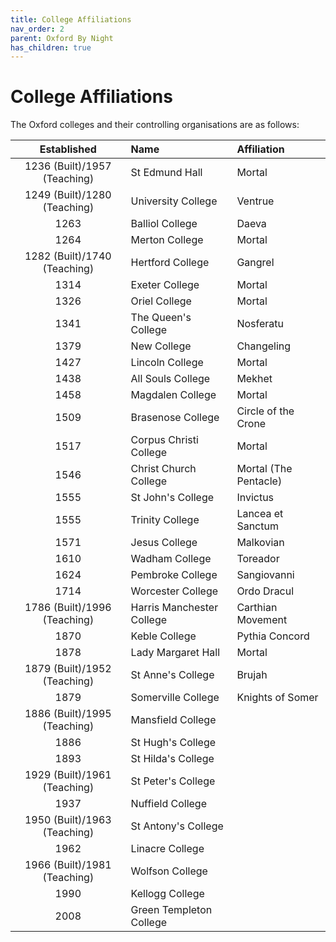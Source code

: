 ```yaml
---
title: College Affiliations
nav_order: 2
parent: Oxford By Night
has_children: true
---
```


# College Affiliations
The Oxford colleges and their controlling organisations are as follows:

| Established | Name | Affiliation |
|:-----------:|:-----|:------------|
| 1236 (Built)/1957 (Teaching) | St Edmund Hall | Mortal |
| 1249 (Built)/1280 (Teaching)  | University College | Ventrue |
| 1263 | Balliol College | Daeva |
| 1264 | Merton College | Mortal |
| 1282 (Built)/1740 (Teaching) | Hertford College | Gangrel |
| 1314 | Exeter College | Mortal |
| 1326 | Oriel College | Mortal |
| 1341 | The Queen's College | Nosferatu |
| 1379 | New College | Changeling |
| 1427 | Lincoln College | Mortal |
| 1438 | All Souls College | Mekhet |
| 1458 | Magdalen College | Mortal |
| 1509 | Brasenose College | Circle of the Crone |
| 1517 | Corpus Christi College | Mortal |
| 1546 | Christ Church College | Mortal (The Pentacle) |
| 1555 | St John's College | Invictus |
| 1555 | Trinity College | Lancea et Sanctum |
| 1571 | Jesus College | Malkovian |
| 1610 | Wadham College | Toreador |
| 1624 | Pembroke College | Sangiovanni |
| 1714 | Worcester College | Ordo Dracul |
| 1786 (Built)/1996 (Teaching) | Harris Manchester College | Carthian Movement |
| 1870 | Keble College | Pythia Concord |
| 1878 | Lady Margaret Hall | Mortal |
| 1879 (Built)/1952 (Teaching) | St Anne's College | Brujah |
| 1879 | Somerville College | Knights of Somer |
| 1886 (Built)/1995 (Teaching) | Mansfield College |
| 1886 | St Hugh's College |
| 1893 | St Hilda's College |
| 1929 (Built)/1961 (Teaching) | St Peter's College |
| 1937 | Nuffield College |
| 1950 (Built)/1963 (Teaching) | St Antony's College |
| 1962 | Linacre College |
| 1966 (Built)/1981 (Teaching) | Wolfson College |
| 1990 | Kellogg College |
| 2008 | Green Templeton College |
